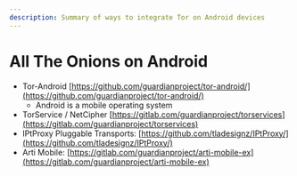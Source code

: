 ```yaml
---
description: Summary of ways to integrate Tor on Android devices
---
```


# All The Onions on Android

* Tor-Android [https://github.com/guardianproject/tor-android/](https://github.com/guardianproject/tor-android/)
  * Android is a mobile operating system
* TorService / NetCipher [https://gitlab.com/guardianproject/torservices](https://gitlab.com/guardianproject/torservices)
* IPtProxy Pluggable Transports: [https://github.com/tladesignz/IPtProxy/](https://github.com/tladesignz/IPtProxy/)
* Arti Mobile: [https://gitlab.com/guardianproject/arti-mobile-ex](https://gitlab.com/guardianproject/arti-mobile-ex)
